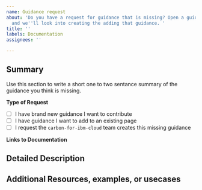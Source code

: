 ```yaml
---
name: Guidance request
about: 'Do you have a request for guidance that is missing? Open a guidance request
  and we''ll look into creating the adding that guidance. '
title: ''
labels: Documentation
assignees: ''

---
```


<!-- If this issue with documentation is due to a bug, please open a [bug report](https://github.ibm.com/ibmcloud/pal/issues/new?assignees=&labels=bug&template=bug_report.md) instead. -->

## Summary

Use this section to write a short one to two sentance summary of the guidance you think is missing. 

**Type of Request** 

- [ ] I have brand new guidance I want to contribute
- [ ] I have guidance I want to add to an existing page
- [ ] I request the `carbon-for-ibm-cloud` team creates this missing guidance

**Links to Documentation**

<!-- Add in any links to our documentation that are relevant to your request here -->


## Detailed Description

<!-- Use this section to add any relevant or necessary details that will be helpful for us to understand the root cause of the problem and what we can do to rectify it.-->

## Additional Resources, examples, or usecases

<!-- Add any additional resources we might find useful when adding this guidance. This can include links to invisions, screen shots from the product, guidance from elsewhere. -->
